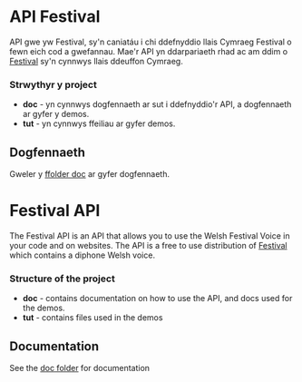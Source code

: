 # API Festival

API gwe yw Festival, sy'n caniatáu i chi ddefnyddio llais Cymraeg Festival o fewn eich cod a gwefannau.
Mae'r API yn ddarpariaeth rhad ac am ddim o [Festival](http://www.cstr.ed.ac.uk/projects/festival/) sy'n cynnwys llais ddeuffon Cymraeg.

### Strwythyr y project

* **doc** - yn cynnwys dogfennaeth ar sut i ddefnyddio'r API, a dogfennaeth ar gyfer y demos.
* **tut** - yn cynnwys ffeiliau ar gyfer demos.

## Dogfennaeth

Gweler y [ffolder doc](doc/README.md) ar gyfer dogfennaeth.

# Festival API

The Festival API is an API that allows you to use the Welsh Festival Voice in your code and on websites.
The API is a free to use distribution of  [Festival](http://www.cstr.ed.ac.uk/projects/festival/) which contains a diphone Welsh voice.

### Structure of the project

* **doc** - contains documentation on how to use the API, and docs used for the demos.
* **tut** - contains files used in the demos

## Documentation

See the [doc folder](doc/README.md) for documentation
